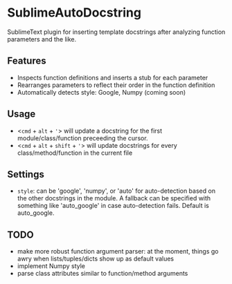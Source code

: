 SublimeAutoDocstring
====================

SublimeText plugin for inserting template docstrings after analyzing
function parameters and the like.

Features
--------
  - Inspects function definitions and inserts a stub for each parameter
  - Rearranges parameters to reflect their order in the function definition
  - Automatically detects style: Google, Numpy (coming soon)

Usage
-----
  - <`cmd` + `alt` + `'`> will update a docstring for the first module/class/function preceeding the cursor.
  - <`cmd` + `alt` + `shift` + `'`> will update docstrings for every class/method/function in the current file

Settings
--------

  - `style`: can be 'google', 'numpy', or 'auto' for auto-detection based on the other docstrings in the module. A fallback can be specified with something like 'auto_google' in case auto-detection fails. Default is auto_google.

TODO
----
  - make more robust function argument parser: at the moment, things go awry when lists/tuples/dicts show up as default values
  - implement Numpy style
  - parse class attributes similar to function/method arguments
